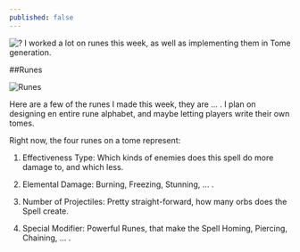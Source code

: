 ```yaml
---
published: false
---
```


![?]()
I worked a lot on runes this week, as well as implementing them in Tome generation.

<!--excerpt-->

##Runes

![Runes]()

Here are a few of the runes I made this week, they are ... .
I plan on designing en entire rune alphabet, and maybe letting players write their own tomes.



Right now, the four runes on a tome represent:

1. Effectiveness Type: Which kinds of enemies does this spell do more damage to, and which less.

2. Elemental Damage: Burning, Freezing, Stunning, ... .

3. Number of Projectiles: Pretty straight-forward, how many orbs does the Spell create.

4. Special Modifier: Powerful Runes, that make the Spell Homing, Piercing, Chaining, ... 
.

##
